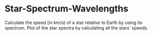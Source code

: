 # Star-Spectrum-Wavelengths

Calculate the speed (in km/s) of a star relative to Earth by using its spectrum. 
Plot of the star spectra by calculating all the stars' speeds.
